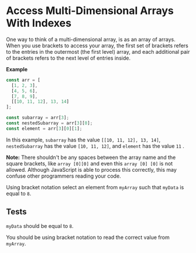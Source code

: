 # Access Multi-Dimensional Arrays With Indexes

One way to think of a multi-dimensional array, is as an array of arrays. When you use brackets to access your array, the first set of brackets refers to the entries in the outermost (the first level) array, and each additional pair of brackets refers to the next level of entries inside.

**Example**

```javascript
const arr = [
  [1, 2, 3],
  [4, 5, 6],
  [7, 8, 9],
  [[10, 11, 12], 13, 14]
];

const subarray = arr[3];
const nestedSubarray = arr[3][0];
const element = arr[3][0][1];
```

In this example, `subarray` has the value `[[10, 11, 12], 13, 14]`, `nestedSubarray` has the value `[10, 11, 12]`, and `element` has the value `11` .

**Note:** There shouldn't be any spaces between the array name and the square brackets, like `array [0][0]` and even this `array [0] [0]` is not allowed. Although JavaScript is able to process this correctly, this may confuse other programmers reading your code.

Using bracket notation select an element from `myArray` such that `myData` is equal to `8`.

## Tests

`myData` should be equal to `8`.

You should be using bracket notation to read the correct value from `myArray`.